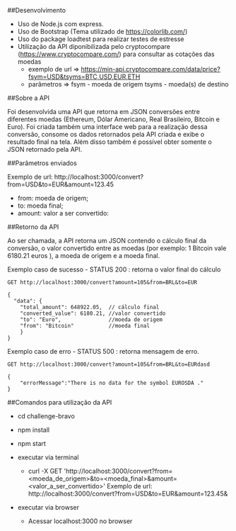 ##Desenvolvimento

- Uso de Node.js com express. 
- Uso de Bootstrap (Tema utilizado de https://colorlib.com/) 
- Uso do package loadtest para realizar testes de estresse
- Utilização da API diponibilizada pelo cryptocompare (https://www.cryptocompare.com/) para consultar as cotações das moedas
  - exemplo de url => https://min-api.cryptocompare.com/data/price?fsym=USD&tsyms=BTC,USD,EUR,ETH
  - parâmetros => fsym  - moeda de origem
  				  tsyms - moeda(s) de destino 

##Sobre a API

Foi desenvolvida uma API que retorna em JSON conversões entre diferentes moedas (Ethereum, Dólar Americano, Real Brasileiro, Bitcoin e Euro). Foi criada também uma interface web para a realização dessa conversão, consome os dados retornados pela API criada e exibe o resultado final na tela. Além disso também é possível obter somente o JSON retornado pela API. 

##Parâmetros enviados

Exemplo de url: http://localhost:3000/convert?from=USD&to=EUR&amount=123.45

 - from: moeda de origem;
 - to: moeda final;
 - amount: valor a ser convertido:


##Retorno da API

Ao ser chamada, a API retorna um JSON contendo o cálculo final da conversão, o valor convertido entre as moedas (por exemplo: 1 Bitcoin vale 6180.21 euros ), a moeda de origem e a moeda final. 

Exemplo caso de sucesso - STATUS 200 : retorna o valor final do cálculo

	GET http://localhost:3000/convert?amount=105&from=BRL&to=EUR

	{
	  "data": {
	    "total_amount": 648922.05,  // cálculo final
	    "converted_value": 6180.21, //valor convertido
	    "to": "Euro",				//moeda de origem
	    "from": "Bitcoin"			//moeda final
	    }
	}

Exemplo caso de erro - STATUS 500 : retorna mensagem de erro. 

	GET http://localhost:3000/convert?amount=105&from=BRL&to=EURdasd

	{
		"errorMessage":"There is no data for the symbol EUROSDA ."
	}



##Comandos para utilização da API

 - cd challenge-bravo
 - npm install
 - npm start

 - executar via terminal
 	 - curl -X GET 'http://localhost:3000/convert?from=<moeda_de_origem>&to=<moeda_final>&amount=<valor_a_ser_convertido>'
 	 Exemplo de url: http://localhost:3000/convert?from=USD&to=EUR&amount=123.45&
 
 - executar via browser
 	- Acessar localhost:3000 no browser


